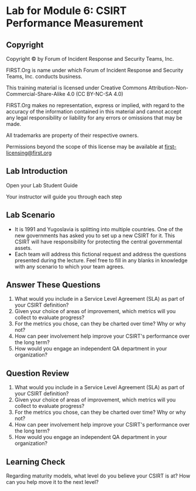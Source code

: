 # Lab for Module 6: CSIRT Performance Measurement

## Copyright

Copyright © by Forum of Incident Response and Security Teams, Inc.

FIRST.Org is name under which Forum of Incident Response and Security Teams, Inc. conducts business.

This training material is licensed under Creative Commons Attribution-Non-Commercial-Share-Alike 4.0 (CC BY-NC-SA 4.0)

FIRST.Org makes no representation, express or implied, with regard to the accuracy of the information contained in this material and cannot accept any legal responsibility or liability for any errors or omissions that may be made.

All trademarks are property of their respective owners.

Permissions beyond the scope of this license may be available at first-licensing@first.org

## Lab Introduction

Open your Lab Student Guide

Your instructor will guide you through each step

## Lab Scenario

- It is 1991 and Yugoslavia is splitting into multiple countries. One of the new governments has asked you to set up a new CSIRT for it. This CSIRT will have responsibility for protecting the central governmental assets.
- Each team will address this fictional request and address the questions presented during the lecture. Feel free to fill in any blanks in knowledge with any scenario to which your team agrees.

## Answer These Questions

1. What would you include in a Service Level Agreement (SLA) as part of your CSIRT definition?
1. Given your choice of areas of improvement, which metrics will you collect to evaluate progress?
1. For the metrics you chose, can they be charted over time? Why or why not?
1. How can peer involvement help improve your CSIRT's performance over the long term?
1. How would you engage an independent QA department in your organization?

## Question Review

1. What would you include in a Service Level Agreement (SLA) as part of your CSIRT definition?
1. Given your choice of areas of improvement, which metrics will you collect to evaluate progress?
1. For the metrics you chose, can they be charted over time? Why or why not?
1. How can peer involvement help improve your CSIRT's performance over the long term?
1. How would you engage an independent QA department in your organization?

## Learning Check

Regarding maturity models, what level do you believe your CSIRT is at? How can you help move it to the next level?

